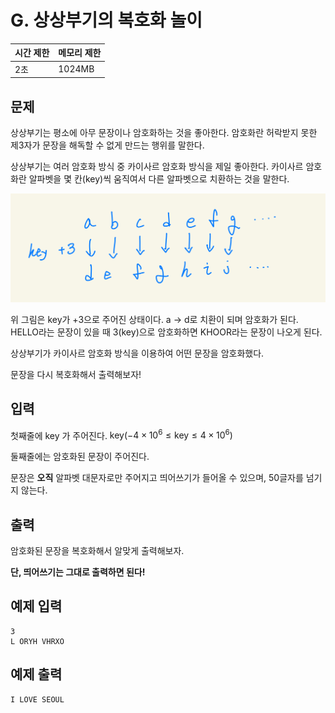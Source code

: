 # G. 상상부기의 복호화 놀이

| 시간 제한 | 메모리 제한 |
| --- | --- |
| 2초 | 1024MB |

## 문제

상상부기는 평소에 아무 문장이나 암호화하는 것을 좋아한다.
암호화란 허락받지 못한 제3자가 문장을 해독할 수 없게 만드는 행위를 말한다.

상상부기는 여러 암호화 방식 중 카이사르 암호화 방식을 제일 좋아한다.
카이사르 암호화란 알파벳을 몇 칸(key)씩 움직여서 다른 알파벳으로 치환하는 것을 말한다.

![image](/assets/photo1.jpeg)

위 그림은 key가 +3으로 주어진 상태이다.
a -> d로 치환이 되며 암호화가 된다.
HELLO라는 문장이 있을 때 3(key)으로 암호화하면 KHOOR라는 문장이 나오게 된다.

상상부기가 카이사르 암호화 방식을 이용하여 어떤 문장을 암호화했다.

문장을 다시 복호화해서 출력해보자!

## 입력

첫째줄에 $\text{key}$ 가 주어진다. $\text{key} (-4 \times 10^6 \leq \text{key} \leq 4 \times 10^6)$

둘째줄에는 암호화된 문장이 주어진다. 

문장은 **오직** 알파벳 대문자로만 주어지고 띄어쓰기가 들어올 수 있으며, 50글자를 넘기지 않는다.

## 출력

암호화된 문장을 복호화해서 알맞게 출력해보자.

**단, 띄어쓰기는 그대로 출력하면 된다!**

## 예제 입력

```
3
L ORYH VHRXO
```

## 예제 출력

```
I LOVE SEOUL
```

